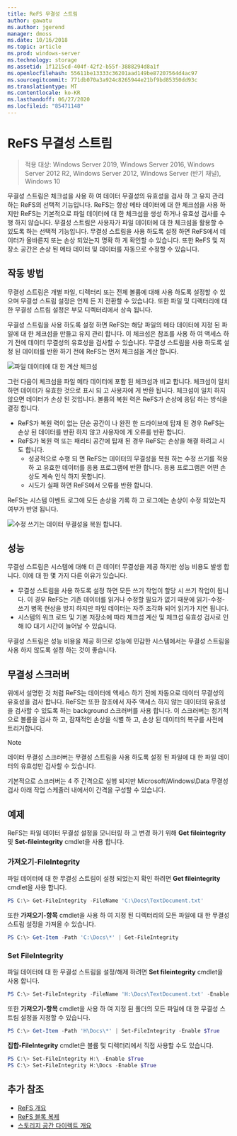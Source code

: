 ```yaml
---
title: ReFS 무결성 스트림
author: gawatu
ms.author: jgerend
manager: dmoss
ms.date: 10/16/2018
ms.topic: article
ms.prod: windows-server
ms.technology: storage
ms.assetid: 1f1215cd-404f-42f2-b55f-3888294d8a1f
ms.openlocfilehash: 55611be13333c36201aad149be87207564d4ac97
ms.sourcegitcommit: 771db070a3a924c8265944e21bf9bd85350dd93c
ms.translationtype: MT
ms.contentlocale: ko-KR
ms.lasthandoff: 06/27/2020
ms.locfileid: "85471148"
---
```

# <a name="refs-integrity-streams"></a>ReFS 무결성 스트림
>적용 대상: Windows Server 2019, Windows Server 2016, Windows Server 2012 R2, Windows Server 2012, Windows Server (반기 채널), Windows 10

무결성 스트림은 체크섬을 사용 하 여 데이터 무결성의 유효성을 검사 하 고 유지 관리 하는 ReFS의 선택적 기능입니다. ReFS는 항상 메타 데이터에 대 한 체크섬을 사용 하지만 ReFS는 기본적으로 파일 데이터에 대 한 체크섬을 생성 하거나 유효성 검사를 수행 하지 않습니다. 무결성 스트림은 사용자가 파일 데이터에 대 한 체크섬을 활용할 수 있도록 하는 선택적 기능입니다. 무결성 스트림을 사용 하도록 설정 하면 ReFS에서 데이터가 올바른지 또는 손상 되었는지 명확 하 게 확인할 수 있습니다. 또한 ReFS 및 저장소 공간은 손상 된 메타 데이터 및 데이터를 자동으로 수정할 수 있습니다.

## <a name="how-it-works"></a>작동 방법

무결성 스트림은 개별 파일, 디렉터리 또는 전체 볼륨에 대해 사용 하도록 설정할 수 있으며 무결성 스트림 설정은 언제 든 지 전환할 수 있습니다. 또한 파일 및 디렉터리에 대 한 무결성 스트림 설정은 부모 디렉터리에서 상속 됩니다.

무결성 스트림을 사용 하도록 설정 하면 ReFS는 해당 파일의 메타 데이터에 지정 된 파일에 대 한 체크섬을 만들고 유지 관리 합니다. 이 체크섬은 참조를 사용 하 여 액세스 하기 전에 데이터 무결성의 유효성을 검사할 수 있습니다. 무결성 스트림을 사용 하도록 설정 된 데이터를 반환 하기 전에 ReFS는 먼저 체크섬을 계산 합니다.

![파일 데이터에 대 한 계산 체크섬](media/compute-checksum.gif)

그런 다음이 체크섬을 파일 메타 데이터에 포함 된 체크섬과 비교 합니다. 체크섬이 일치 하면 데이터가 유효한 것으로 표시 되 고 사용자에 게 반환 됩니다. 체크섬이 일치 하지 않으면 데이터가 손상 된 것입니다. 볼륨의 복원 력은 ReFS가 손상에 응답 하는 방식을 결정 합니다.

- ReFS가 복원 력이 없는 단순 공간이 나 완전 한 드라이브에 탑재 된 경우 ReFS는 손상 된 데이터를 반환 하지 않고 사용자에 게 오류를 반환 합니다.
- ReFS가 복원 력 또는 패리티 공간에 탑재 된 경우 ReFS는 손상을 해결 하려고 시도 합니다.
    - 성공적으로 수행 되 면 ReFS는 데이터의 무결성을 복원 하는 수정 쓰기를 적용 하 고 유효한 데이터를 응용 프로그램에 반환 합니다. 응용 프로그램은 어떤 손상도 계속 인식 하지 못합니다.
    - 시도가 실패 하면 ReFS에서 오류를 반환 합니다.

ReFS는 시스템 이벤트 로그에 모든 손상을 기록 하 고 로그에는 손상이 수정 되었는지 여부가 반영 됩니다.

![수정 쓰기는 데이터 무결성을 복원 합니다.](media/corrective-write.gif)

## <a name="performance"></a>성능

무결성 스트림은 시스템에 대해 더 큰 데이터 무결성을 제공 하지만 성능 비용도 발생 합니다. 이에 대 한 몇 가지 다른 이유가 있습니다.
- 무결성 스트림을 사용 하도록 설정 하면 모든 쓰기 작업이 할당 시 쓰기 작업이 됩니다. 이 경우 ReFS는 기존 데이터를 읽거나 수정할 필요가 없기 때문에 읽기-수정-쓰기 병목 현상을 방지 하지만 파일 데이터는 자주 조각화 되어 읽기가 지연 됩니다.
- 시스템의 워크 로드 및 기본 저장소에 따라 체크섬 계산 및 체크섬 유효성 검사로 인해 IO 대기 시간이 늘어날 수 있습니다.

무결성 스트림은 성능 비용을 제공 하므로 성능에 민감한 시스템에서는 무결성 스트림을 사용 하지 않도록 설정 하는 것이 좋습니다.

## <a name="integrity-scrubber"></a>무결성 스크러버

위에서 설명한 것 처럼 ReFS는 데이터에 액세스 하기 전에 자동으로 데이터 무결성의 유효성을 검사 합니다. ReFS는 또한 참조에서 자주 액세스 하지 않는 데이터의 유효성을 검사할 수 있도록 하는 background 스크러버를 사용 합니다. 이 스크러버는 정기적으로 볼륨을 검사 하 고, 잠재적인 손상을 식별 하 고, 손상 된 데이터의 복구를 사전에 트리거합니다.

  >[!NOTE]
  >데이터 무결성 스크러버는 무결성 스트림을 사용 하도록 설정 된 파일에 대 한 파일 데이터의 유효성만 검사할 수 있습니다.

기본적으로 스크러버는 4 주 간격으로 실행 되지만 Microsoft\Windows\Data 무결성 검사 아래 작업 스케줄러 내에서이 간격을 구성할 수 있습니다.

## <a name="examples"></a>예제
ReFS는 파일 데이터 무결성 설정을 모니터링 하 고 변경 하기 위해 **Get fileintegrity** 및 **Set-fileintegrity** cmdlet을 사용 합니다.

### <a name="get-fileintegrity"></a>가져오기-FileIntegrity
파일 데이터에 대 한 무결성 스트림이 설정 되었는지 확인 하려면 **Get fileintegrity** cmdlet을 사용 합니다.

```PowerShell
PS C:\> Get-FileIntegrity -FileName 'C:\Docs\TextDocument.txt'
```

또한 **가져오기-항목** cmdlet을 사용 하 여 지정 된 디렉터리의 모든 파일에 대 한 무결성 스트림 설정을 가져올 수 있습니다.

```PowerShell
PS C:\> Get-Item -Path 'C:\Docs\*' | Get-FileIntegrity
```

### <a name="set-fileintegrity"></a>Set FileIntegrity
파일 데이터에 대 한 무결성 스트림을 설정/해제 하려면 **Set fileintegrity** cmdlet을 사용 합니다.

```PowerShell
PS C:\> Set-FileIntegrity -FileName 'H:\Docs\TextDocument.txt' -Enable $True
```

또한 **가져오기-항목** cmdlet을 사용 하 여 지정 된 폴더의 모든 파일에 대 한 무결성 스트림 설정을 지정할 수 있습니다.

```PowerShell
PS C:\> Get-Item -Path 'H\Docs\*' | Set-FileIntegrity -Enable $True
```

**집합-FileIntegrity** cmdlet은 볼륨 및 디렉터리에서 직접 사용할 수도 있습니다.

```PowerShell
PS C:\> Set-FileIntegrity H:\ -Enable $True
PS C:\> Set-FileIntegrity H:\Docs -Enable $True
```

## <a name="additional-references"></a>추가 참조

-   [ReFS 개요](refs-overview.md)
-   [ReFS 블록 복제](block-cloning.md)
-   [스토리지 공간 다이렉트 개요](../storage-spaces/storage-spaces-direct-overview.md)
